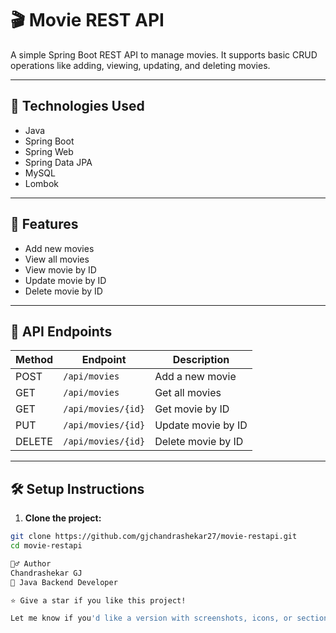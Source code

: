 # 🎬 Movie REST API

A simple Spring Boot REST API to manage movies. It supports basic CRUD operations like adding, viewing, updating, and deleting movies.

---

## 🚀 Technologies Used

- Java
- Spring Boot
- Spring Web
- Spring Data JPA
- MySQL
- Lombok

---

## 📌 Features

- Add new movies
- View all movies
- View movie by ID
- Update movie by ID
- Delete movie by ID

---
## 🔗 API Endpoints

| Method | Endpoint             | Description          |
|--------|----------------------|----------------------|
| POST   | `/api/movies`        | Add a new movie      |
| GET    | `/api/movies`        | Get all movies       |
| GET    | `/api/movies/{id}`   | Get movie by ID      |
| PUT    | `/api/movies/{id}`   | Update movie by ID   |
| DELETE | `/api/movies/{id}`   | Delete movie by ID   |

---

## 🛠 Setup Instructions

1. **Clone the project:**

```bash
git clone https://github.com/gjchandrashekar27/movie-restapi.git
cd movie-restapi

🙋‍♂️ Author
Chandrashekar GJ
📌 Java Backend Developer

⭐️ Give a star if you like this project!

Let me know if you'd like a version with screenshots, icons, or sections for future improvements and licensing.
